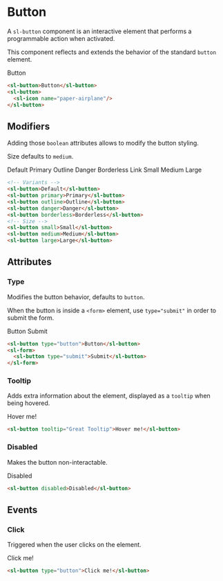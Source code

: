 <script setup>
	import { notify } from '../../api';
	import Preview from '../../components/preview.vue';
</script>

# Button

A `sl-button` component is an interactive element that performs a programmable action when activated.

This component reflects and extends the behavior of the standard `button` element.

<Preview>
  <sl-button>Button</sl-button>
  <sl-button>
    <sl-icon name="paper-airplane"/>
  </sl-button>
</Preview>

``` html
<sl-button>Button</sl-button>
<sl-button>
  <sl-icon name="paper-airplane"/>
</sl-button>
```

## Modifiers

Adding those `boolean` attributes allows to modify the button styling.

Size defaults to `medium`.

<Preview title="Variants">
  <sl-button>Default</sl-button>
  <sl-button primary>Primary</sl-button>
  <sl-button outline>Outline</sl-button>
  <sl-button danger>Danger</sl-button>
  <sl-button borderless>Borderless</sl-button>
  <sl-button link>Link</sl-button>
</Preview>
<Preview title="Sizes">
  <sl-button small>Small</sl-button>
  <sl-button medium>Medium</sl-button>
  <sl-button large>Large</sl-button>
</Preview>

``` html
<!-- Variants -->
<sl-button>Default</sl-button>
<sl-button primary>Primary</sl-button>
<sl-button outline>Outline</sl-button>
<sl-button danger>Danger</sl-button>
<sl-button borderless>Borderless</sl-button>
<!-- Size -->
<sl-button small>Small</sl-button>
<sl-button medium>Medium</sl-button>
<sl-button large>Large</sl-button>
```

## Attributes

### Type

Modifies the button behavior, defaults to `button`.

When the button is inside a `<form>` element, use `type="submit"` in order to submit the form.

<Preview>
  <sl-button type="button">Button</sl-button>
  <sl-form @submit="notify('submit')">
    <sl-button type="submit">Submit</sl-button>
  </sl-form>
</Preview>

``` html
<sl-button type="button">Button</sl-button>
<sl-form>
  <sl-button type="submit">Submit</sl-button>
</sl-form>
```

### Tooltip

Adds extra information about the element, displayed as a `tooltip` when being hovered.

<Preview>
  <sl-button tooltip="Great Tooltip">Hover me!</sl-button>
</Preview>

``` html
<sl-button tooltip="Great Tooltip">Hover me!</sl-button>
```

### Disabled

Makes the button non-interactable.

<Preview>
  <sl-button disabled @click="notify('disabled')">Disabled</sl-button>
</Preview>

``` html
<sl-button disabled>Disabled</sl-button>
```

## Events

### Click

Triggered when the user clicks on the element.

<Preview>
  <sl-button type="button" @click="notify('click')">Click me!</sl-button>
</Preview>

``` html
<sl-button type="button">Click me!</sl-button>
```
